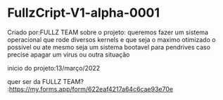 # FullzCript-V1-alpha-0001
Criado por:FULLZ TEAM 
 sobre o projeto: queremos fazer um sistema operacional que rode diversos kernels e que seja o maximo otimizado o possivel ou ate mesmo seja um sistema bootavel para pendrives caso precise apagar um virus ou outra situação
 
 inicio do projeto:13/março/2022

quer ser da FULLZ TEAM? :https://my.forms.app/form/622eaf4217a64c6cae93e70e
 

